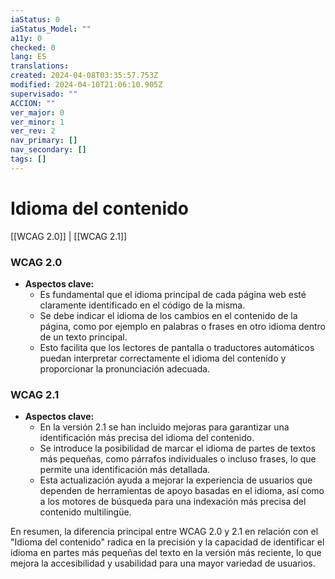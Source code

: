 ```yaml
---
iaStatus: 0
iaStatus_Model: ""
a11y: 0
checked: 0
lang: ES
translations: 
created: 2024-04-08T03:35:57.753Z
modified: 2024-04-10T21:06:10.905Z
supervisado: ""
ACCION: ""
ver_major: 0
ver_minor: 1
ver_rev: 2
nav_primary: []
nav_secondary: []
tags: []
---
```

# Idioma del contenido

[[WCAG 2.0]] | [[WCAG 2.1]]

### WCAG 2.0
- **Aspectos clave:**
  - Es fundamental que el idioma principal de cada página web esté claramente identificado en el código de la misma.
  - Se debe indicar el idioma de los cambios en el contenido de la página, como por ejemplo en palabras o frases en otro idioma dentro de un texto principal.
  - Esto facilita que los lectores de pantalla o traductores automáticos puedan interpretar correctamente el idioma del contenido y proporcionar la pronunciación adecuada.

### WCAG 2.1
- **Aspectos clave:**
  - En la versión 2.1 se han incluido mejoras para garantizar una identificación más precisa del idioma del contenido.
  - Se introduce la posibilidad de marcar el idioma de partes de textos más pequeñas, como párrafos individuales o incluso frases, lo que permite una identificación más detallada.
  - Esta actualización ayuda a mejorar la experiencia de usuarios que dependen de herramientas de apoyo basadas en el idioma, así como a los motores de búsqueda para una indexación más precisa del contenido multilingüe.

En resumen, la diferencia principal entre WCAG 2.0 y 2.1 en relación con el "Idioma del contenido" radica en la precisión y la capacidad de identificar el idioma en partes más pequeñas del texto en la versión más reciente, lo que mejora la accesibilidad y usabilidad para una mayor variedad de usuarios.
